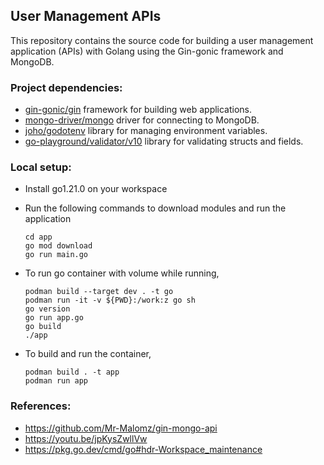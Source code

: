## User Management APIs

This repository contains the source code for building a user management application (APIs)
with Golang using the Gin-gonic framework and MongoDB.

### Project dependencies:
- [gin-gonic/gin](https://github.com/gin-gonic/gin) framework for building web applications.
- [mongo-driver/mongo](https://go.mongodb.org/mongo-driver/mongo) driver for connecting to MongoDB.
- [joho/godotenv](https://github.com/joho/godotenv) library for managing environment variables.
- [go-playground/validator/v10](https://github.com/go-playground/validator) library for validating structs and fields.

### Local setup:

- Install go1.21.0 on your workspace

- Run the following commands to download modules and run the application
    ```
    cd app
    go mod download
    go run main.go
    ```

- To run go container with volume while running,
    ```
    podman build --target dev . -t go
    podman run -it -v ${PWD}:/work:z go sh
    go version
    go run app.go
    go build
    ./app
    ```

- To build and run the container,
    ```
    podman build . -t app
    podman run app
    ```

### References:
- https://github.com/Mr-Malomz/gin-mongo-api
- https://youtu.be/jpKysZwllVw
- https://pkg.go.dev/cmd/go#hdr-Workspace_maintenance
